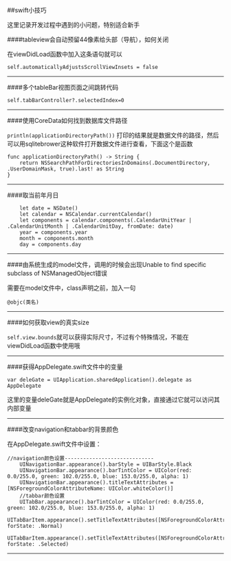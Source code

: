 ##swift小技巧


这里记录开发过程中遇到的小问题，特别适合新手


####tableview会自动预留44像素给头部（导航），如何关闭

在viewDidLoad函数中加入这条语句就可以

`self.automaticallyAdjustsScrollViewInsets = false`

***


####多个tableBar视图页面之间跳转代码

`self.tabBarController?.selectedIndex=0`

***

####使用CoreData如何找到数据库文件路径


`println(applicationDirectoryPath())` 打印的结果就是数据文件的路径，然后可以用sqlitebrower这种软件打开数据文件进行查看，下面这个是函数

    func applicationDirectoryPath() -> String {
        return NSSearchPathForDirectoriesInDomains(.DocumentDirectory, .UserDomainMask, true).last! as String
    }
   
***    
    
####取当前年月日

        let date = NSDate()
        let calendar = NSCalendar.currentCalendar()
        let components = calendar.components(.CalendarUnitYear | .CalendarUnitMonth | .CalendarUnitDay, fromDate: date)
        year = components.year
        month = components.month
        day = components.day
        
***

####由系统生成的model文件，调用的时候会出现Unable to find specific subclass of NSManagedObject错误

需要在model文件中，class声明之前，加入一句

`@objc(类名)`

***

####如何获取view的真实size

`self.view.bounds`就可以获得实际尺寸，不过有个特殊情况，不能在viewDidLoad函数中使用哦


***

####获得AppDelegate.swift文件中的变量

	var deleGate = UIApplication.sharedApplication().delegate as AppDelegate
	
这里的变量deleGate就是AppDelegate的实例化对象，直接通过它就可以访问其内部变量


***

####改变navigation和tabbar的背景颜色

在AppDelegate.swift文件中设置：

	//navigation颜色设置-----------------------------
        UINavigationBar.appearance().barStyle = UIBarStyle.Black
        UINavigationBar.appearance().barTintColor = UIColor(red: 0.0/255.0, green: 102.0/255.0, blue: 153.0/255.0, alpha: 1)
        UINavigationBar.appearance().titleTextAttributes = [NSForegroundColorAttributeName: UIColor.whiteColor()]
        //tabbar颜色设置
        UITabBar.appearance().barTintColor = UIColor(red: 0.0/255.0, green: 102.0/255.0, blue: 153.0/255.0, alpha: 1)
        	UITabBarItem.appearance().setTitleTextAttributes([NSForegroundColorAttributeName:UIColor.whiteColor()], forState: .Normal)
        UITabBarItem.appearance().setTitleTextAttributes([NSForegroundColorAttributeName:UIColor.whiteColor()], forState: .Selected)


***

